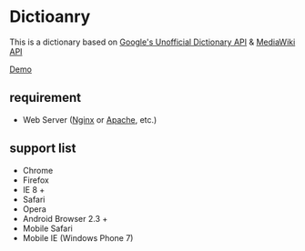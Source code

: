 # Dictioanry
This is a dictionary based on [Google's Unofficial Dictionary API](http://googlesystem.blogspot.com/2009/12/on-googles-unofficial-dictionary-api.html) & [MediaWiki API](http://www.wiktionary.org/w/api.php)

[Demo](http://dictionary.easisee.com/)

## requirement
* Web Server ([Nginx](http://nginx.org/) or [Apache](http://httpd.apache.org/), etc.)

## support list
* Chrome
* Firefox
* IE 8 +
* Safari
* Opera
* Android Browser 2.3 +
* Mobile Safari
* Mobile IE (Windows Phone 7)
